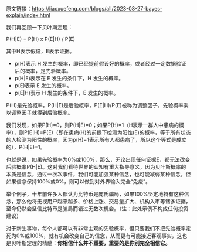 原文链接：https://liaoxuefeng.com/blogs/all/2023-08-27-bayes-explain/index.html

我们再回顾一下贝叶斯定理：

P(H|E) = P(H) x P(E|H) / P(E)

其中H表示假设，E表示证据。<br>
* p(H)表示 H 发生的概率，即已经提前假设好的概率，或者经过一定数据验证后的概率，是先验概率。
* p(H|E)表示在 E 发生的条件下，H 发生的概率。
* p(E)表示 E 发生的概率。
* p(E|H)表示 H 发生的条件下，E 发生的概率。

P(H)是先验概率，P(H|E)是后验概率，P(E|H)/P(E)被称为调整因子，先验概率乘以调整因子就得到后验概率。

我们发现，如果P(H)=0，则P(H|E)=0；如果P(H)=1（H表示一群人中患病的概率），则P(E|H)=P(E)（即在患病(H)的前提下检测为阳性(E)的概率，等于所有状态的人检测为阳性的概率，因为p(H)=1表示所有人都患病了，所以这个等式是成立的），P(H|E)=1。

也就是说，如果先验概率为0%或100%，那么，无论出现任何证据E，都无法改变后验概率P(H|E)。这对我们看待世界的认知有重大指导意义，因为贝叶斯概率的本质是信念，通过一次次事件，我们可能加强某种信念，也可能减弱某种信念，但如果信念保持100%或0%，则可以做到对外界输入完全“免疫”。

举个例子，十年前许多人都认为比特币是庞氏骗局，如果100%坚定地持有这种信念，那么他将无视用户越来越多、价格上涨、交易量扩大、机构入市等诸多证据，至今仍然会坚信比特币是骗局而错过无数次机会。（注：此处示例不构成任何投资建议）

对于新生事物，每个人都可以有非常主观的先验概率，但只要我们不把先验概率定死为0%或100%，就有机会改变自己的信念，从而更有可能接近客观事实，这也是贝叶斯定理的精髓：**你相信什么并不重要，重要的是你别完全相信它。**

